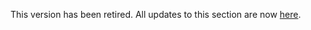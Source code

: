 This version has been retired. All updates to this section are now [here](https://github.com/investindex/Advice).

&nbsp;

&nbsp;

&nbsp;

